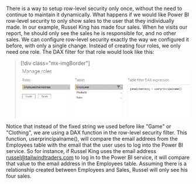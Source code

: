 There is a way to setup row-level security only once, without the need to continue to maintain it dynamically. What happens if we would like Power BI row-level security to only show sales to the user that they individually made. In our example, Russel King has made four sales. When he visits our report, he should only see the sales he is responsible for, and no other sales. We can configure row-level security exactly the way we configured it before, with only a single change. Instead of creating four roles, we only need one role. The DAX filter for that role would look like this:

> [!div class="mx-imgBorder"]
> [![Dynamic role-level security](../media/03-dynamic-ss.png)](../media/03-dynamic-ss.png#lightbox)

Notice that instead of the fixed string we used before like "Game" or "Clothing", we are using a DAX function in the row-level security filter. This function, userprincipalname(), will compare the email addrees from the Employees table with the email that the user uses to log into the Power BI service. So for instance, if Russel King uses the email address <russel@tailwindtraders.com> to log in to the Power BI service, it will compare that value to the email address in the Employees table. Assuming there is a relationship created between Employees and Sales, Russel will only see his four sales.

